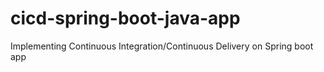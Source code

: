 # cicd-spring-boot-java-app

Implementing Continuous Integration/Continuous Delivery on Spring boot app
